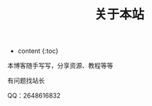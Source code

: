 ﻿---
layout: page
title: 关于本站
permalink: /about/
icon: heart
type: page
---

* content
{:toc}


本博客随手写写，分享资源、教程等等

有问题找站长

QQ：2648616832
